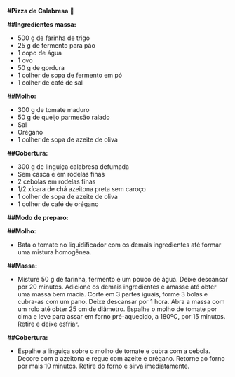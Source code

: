 **#Pizza de Calabresa** :pizza:



**##Ingredientes massa:**

- 500 g de farinha de trigo
- 25 g de fermento para pão
- 1 copo de água
- 1 ovo
- 50 g de gordura
- 1 colher de sopa de fermento em pó
- 1 colher de café de sal

**##Molho:**

- 300 g de tomate maduro
- 50 g de queijo parmesão ralado
- Sal
- Orégano
- 1 colher de sopa de azeite de oliva

**##Cobertura:**

- 300 g de linguiça calabresa defumada
- Sem casca e em rodelas finas
- 2 cebolas em rodelas finas
- 1/2 xícara de chá azeitona preta sem caroço
- 1 colher de sopa de azeite de oliva
- 1 colher de café de orégano



**##Modo de preparo:**

**##Molho:**

- Bata o tomate no liquidificador com os demais ingredientes até formar uma mistura homogênea.

**##Massa:**

- Misture 50 g de farinha, fermento e um pouco de água.
  Deixe descansar por 20 minutos. Adicione os demais ingredientes e amasse até obter uma massa bem macia.
  Corte em 3 partes iguais, forme 3 bolas e cubra-as com um pano.
  Deixe descansar por 1 hora. Abra a massa com um rolo até obter 25 cm de diâmetro. Espalhe o molho de tomate por cima e leve para assar em forno pré-aquecido, a 180ºC, por 15 minutos.
  Retire e deixe esfriar.

**##Cobertura:**

- Espalhe a linguiça sobre o molho de tomate e cubra com a cebola.
  Decore com a azeitona e regue com azeite e orégano.
  Retorne ao forno por mais 10 minutos.
  Retire do forno e sirva imediatamente.